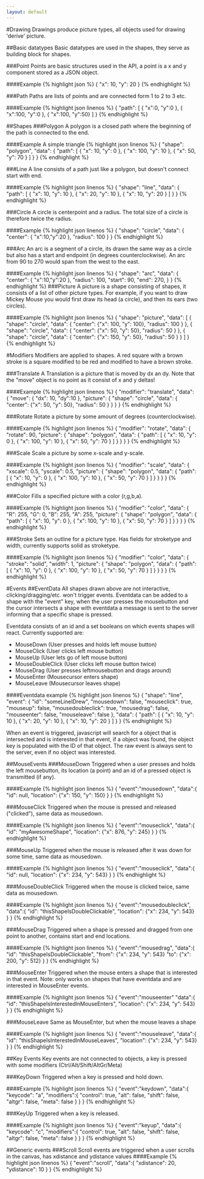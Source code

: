 ```yaml
---
layout: default
---
```

#Drawing
Drawings produce picture types, all objects used for drawing 'derive' picture.

##Basic datatypes
Basic datatypes are used in the shapes, they serve as building block for shapes.

###Point
Points are basic structures used in the API, a point is a x and y component stored as a JSON object.

####Example
{% highlight json %}
{ "x": 10, "y": 20 }
{% endhighlight %}

###Path
Paths are lists of points and are connected form 1 to 2 to 3 etc.

####Example
{% highlight json linenos %}
{
    "path": [
        { "x":0, "y":0 },
        { "x":100, "y":0 },
        { "x":100, "y":50}
    ]
}
{% endhighlight %}

##Shapes
###Polygon
A polygon is a closed path where the beginning of the path is connected to the end.

####Example
A simple triangle
{% highlight json linenos %}
{
    "shape": "polygon",
    "data": {
        "path": [
            { "x": 10, "y": 0 },
            { "x": 100, "y": 10 },
            { "x": 50, "y": 70 }
        ]
    }
}
{% endhighlight %}

###Line
A line consists of a path just like a polygon, but doesn't connect start with end.

####Example
{% highlight json linenos %}
{
    "shape": "line",
    "data": {
        "path": [
            { "x": 10, "y": 10 },
            { "x": 20, "y": 10 },
            { "x": 10, "y": 20 }
        ]
    }
}
{% endhighlight %}

###Circle
A circle is centerpoint and a radius. The total size of a circle is therefore twice the radius.

####Example
{% highlight json linenos %}
{
    "shape": "circle",
    "data": {
        "center": { "x":10,"y":20 },
        "radius": 100
    }
}
{% endhighlight %}

###Arc
An arc is a segment of a circle, its drawn the same way as a circle but also has a start and endpoint (in degrees counterclockwise). An arc from 90 to 270 would span from the west to the east.

####Example
{% highlight json linenos %}
{
    "shape": "arc",
    "data": {
        "center": { "x":10,"y":20 },
        "radius": 100,
        "start": 90,
        "end": 270,
    }
}
{% endhighlight %}
###Picture
A picture is a shape consisting of shapes, it consists of a list of other picture types. For example, if you want to draw Mickey Mouse you would first draw its head (a circle), and then its ears (two circles).

####Example
{% highlight json linenos %}
{
    "shape": "picture",
    "data": [
        {
            "shape": "circle", 
            "data": { "center": {"x": 100, "y": 100}, "radius": 100 }
        },
        {
            "shape": "circle", 
            "data": { "center": {"x": 50, "y": 50}, "radius": 50 }
        },
        {
            "shape": "circle", 
            "data": { "center": {"x": 150, "y": 50}, "radius": 50 }
        }
    ]
}
{% endhighlight %}

#Modifiers
Modifiers are applied to shapes. A red square with a brown stroke is a square modified to be red and modified to have a brown stroke.

###Translate
A Translation is a picture that is moved by dx an dy. Note that the "move" object is no point as it consist of x and y deltas!

####Example
{% highlight json linenos %}
{
    "modifier": "translate",
    "data":
        {
            "move":  { "dx": 10, "dy":10 },
            "picture": {
                "shape": "circle", 
                "data": { "center": {"x": 50, "y": 50}, "radius": 50 }
            }
        }
}
{% endhighlight %}

###Rotate
Rotate a picture by some amount of degrees (counterclockwise).

####Example
{% highlight json linenos %}
{
    "modifier": "rotate",
    "data":
        {
            "rotate": 90,
            "picture": {
                "shape": "polygon", 
                "data": {
                    "path": [
                        { "x": 10, "y": 0 },
                        { "x": 100, "y": 10 },
                        { "x": 50, "y": 70 }
                    ] 
                }
            }
        }
}
{% endhighlight %}

###Scale
Scale a picture by some x-scale and y-scale.

####Example
{% highlight json linenos %}
{
    "modifier": "scale",
    "data":
        {
            "xscale": 0.5,
            "yscale": 0.5,
            "picture": {
                "shape": "polygon", 
                "data": {
                    "path": [
                        { "x": 10, "y": 0 },
                        { "x": 100, "y": 10 },
                        { "x": 50, "y": 70 }
                    ] 
                }
            }
        }
}
{% endhighlight %}

###Color
Fills a specified picture with a color (r,g,b,a).

####Example
{% highlight json linenos %}
{
    "modifier": "color",
    "data":
        {
            "R": 255,
            "G": 0,
            "B": 255,
            "A": 255,
            "picture": {
                "shape": "polygon", 
                "data": {
                    "path": [
                        { "x": 10, "y": 0 },
                        { "x": 100, "y": 10 },
                        { "x": 50, "y": 70 }
                    ] 
                }
            }
        }
}
{% endhighlight %}

###Stroke
Sets an outline for a picture type. Has fields for stroketype and width, currently supports solid as stroketype.

####Example
{% highlight json linenos %}
{
    "modifier": "color",
    "data":
        {
            "stroke": "solid",
            "width": 1,
            "picture": {
                "shape": "polygon", 
                "data": {
                    "path": [
                        { "x": 10, "y": 0 },
                        { "x": 100, "y": 10 },
                        { "x": 50, "y": 70 }
                    ] 
                }
            }
        }
}
{% endhighlight %}

#Events
##EventData
All shapes drawn above are not interactive, clicking/dragging/etc. won't trigger events. Eventdata can be added to a shape with the "event" key, when the user presses the mousebutton and the cursor intersects a shape with eventdata a message is sent to the server informing that a specific shape is pressed.

Eventdata consists of an id and a set booleans on which events shapes will react. Currently supported are:
* MouseDown (User presses and holds left mouse button)
* MouseClick (User clicks left mouse button)
* MouseUp (User lets go of left mouse button)
* MouseDoubleClick (User clicks left mouse button twice)
* MouseDrag (User presses leftmousebutton and drags around)
* MouseEnter (Mousecursor enters shape)
* MouseLeave (Mousecursor leaves shape)

####Eventdata example
{% highlight json linenos %}
{
    "shape": "line",
    "event": {
        "id": "someLineIDrew",
        "mousedown": false,
        "mouseclick": true,
        "mouseup": false,
        "mousedoubleclick": true,
        "mousedrag": false,
        "mouseenter": false,
        "mouseleave": false
    }, 
    "data": {
        "path": [
            { "x": 10, "y": 10 },
            { "x": 20, "y": 10 },
            { "x": 10, "y": 20 }
        ]
    }
}
{% endhighlight %}

When an event is triggered, javascript will search for a object that is intersected and is interested in that event, if a object was found, the object key is populated with the ID of that object. The raw event is always sent to the server, even if no object was interested.

##MouseEvents
###MouseDown
Triggered when a user presses and holds the left mousebutton, its location (a point) and an id of a pressed object is transmitted (if any).

####Example
{% highlight json linenos %}
{
    "event":"mousedown",
    "data":{
        "id": null,
        "location": {"x": 150, "y": 150}
    }
}
{% endhighlight %}

###MouseClick
Triggered when the mouse is pressed and released ("clicked"), same data as mousedown.

####Example
{% highlight json linenos %}
{
    "event":"mouseclick",
    "data":{
        "id": "myAwesomeShape",
        "location": {"x": 876, "y": 245}
    }
}
{% endhighlight %}

###MouseUp
Triggered when the mouse is released after it was down for some time, same data as mousedown.

####Example
{% highlight json linenos %}
{
    "event":"mouseclick",
    "data":{
        "id": null,
        "location": {"x": 234, "y": 543}
    }
}
{% endhighlight %}

###MouseDoubleClick
Triggered when the mouse is clicked twice, same data as mousedown.

####Example
{% highlight json linenos %}
{
    "event":"mousedoubleclick",
    "data":{
        "id": "thisShapeIsDoubleClickable",
        "location": {"x": 234, "y": 543}
    }
}
{% endhighlight %}

###MouseDrag
Triggered when a shape is pressed and dragged from one point to another, contains start and end locations.

####Example
{% highlight json linenos %}
{
    "event":"mousedrag",
    "data":{
        "id": "thisShapeIsDoubleClickable",
        "from": {"x": 234, "y": 543}
        "to": {"x": 200, "y": 512}
    }
}
{% endhighlight %}

###MouseEnter
Triggered when the mouse enters a shape that is interested in that event. Note: only works on shapes that have eventdata and are interested in MouseEnter events.

####Example
{% highlight json linenos %}
{
    "event":"mouseenter"
    "data":{
        "id": "thisShapeIsInterestedInMouseEnters",
        "location": {"x": 234, "y": 543}
    }
}
{% endhighlight %}

###MouseLeave
Same as MouseEnter, but when the mouse leaves a shape

####Example
{% highlight json linenos %}
{
    "event":"mouseleave",
    "data":{
        "id": "thisShapeIsInterestedInMouseLeaves",
        "location": {"x": 234, "y": 543}
    }
}
{% endhighlight %}

##Key Events
Key events are not connected to objects, a key is pressed with some modifiers (Ctrl/Alt/Shift/AltGr/Meta)

###KeyDown
Triggered when a key is pressed and hold down.

####Example
{% highlight json linenos %}
{
    "event":"keydown",
    "data":{
        "keycode": "a",
        "modifiers":{
            "control": true,
            "alt": false,
            "shift": false,
            "altgr": false,
            "meta": false
        }
    }
}
{% endhighlight %}

###KeyUp
Triggered when a key is released.

####Example
{% highlight json linenos %}
{
    "event":"keyup",
    "data":{
        "keycode": "c",
        "modifiers":{
            "control": true,
            "alt": false,
            "shift": false,
            "altgr": false,
            "meta": false
        }
    }
}
{% endhighlight %}

##Generic events
###Scroll
Scroll events are triggered when a user scrolls in the canvas, has xdistance and ydistance values
####Example
{% highlight json linenos %}
{
    "event":"scroll",
    "data":{
        "xdistance": 20,
        "ydistance": 10
    }
}
{% endhighlight %}
